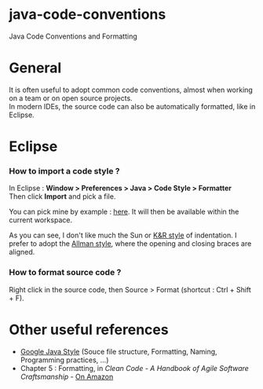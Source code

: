java-code-conventions
=====================

Java Code Conventions and Formatting


# General

It is often useful to adopt common code conventions, almost when working on a team or on open source projects.  
In modern IDEs, the source code can also be automatically formatted, like in Eclipse.


# Eclipse

### How to import a code style ?

In Eclipse : __Window > Preferences > Java > Code Style > Formatter__  
Then click __Import__ and pick a file.

You can pick mine by example : [here](eclipse/eclipse-java5-codestyle.xml).
It will then be available within the current workspace.

As you can see, I don't like much the Sun or [K&R style](http://en.wikipedia.org/wiki/Indent_style#K.26R_style) of indentation. 
I prefer to adopt the [Allman style](http://en.wikipedia.org/wiki/Indent_style#Allman_style), 
where the opening and closing braces are aligned. 


### How to format source code ?

Right click in the source code, then Source > Format (shortcut : Ctrl + Shift + F).


# Other useful references

* [Google Java Style](http://google-styleguide.googlecode.com/svn/trunk/javaguide.html) (Souce file structure, Formatting, Naming, Programming practices, ...)
* Chapter 5 : Formatting, in _Clean Code - A Handbook of Agile Software Craftsmanship_ - [On Amazon](http://www.amazon.fr/Clean-Code-Handbook-Software-Craftsmanship/dp/0132350882)
